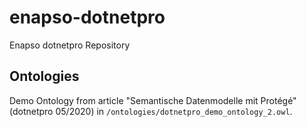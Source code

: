 # enapso-dotnetpro
Enapso dotnetpro Repository

## Ontologies
Demo Ontology from article "Semantische Datenmodelle mit Protégé" (dotnetpro 05/2020) in ```/ontologies/dotnetpro_demo_ontology_2.owl```.
